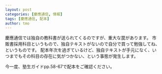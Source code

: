 ```yaml
---
layout: post
categories: [慶應通信, 情報]
tags: [慶應通信, 配本]
author: tmo
---
```

慶應通信では独自の教科書が送られてくるのですが、重大な罠があります。
市販書採用科目というもので、独自テキストがないので自分で買って勉強してね、というものです。
配本年次を過ぎているけど、独自テキストが手元になく、いつまでもその科目の存在に気がつかない、という事態が発生します。

今一度、塾生ガイドpp.58-67で配本をご確認ください。